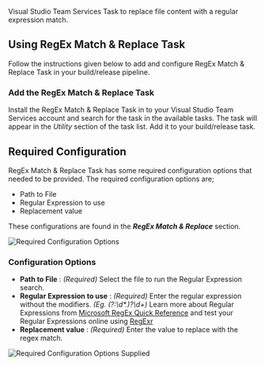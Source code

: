 Visual Studio Team Services Task to replace file content with a regular expression match.

## Using RegEx Match & Replace Task

Follow the instructions given below to add and configure RegEx Match & Replace Task in your build/release pipeline.

### Add the RegEx Match & Replace Task
Install the RegEx Match & Replace Task in to your Visual Studio Team Services account and search for the task in the available tasks. The task will appear in the _Utility_ section of the task list. Add it to your build/release task.

## Required Configuration
RegEx Match & Replace Task has some required configuration options that needed to be provided. The required configuration options are;
* Path to File
* Regular Expression to use
* Replacement value

These configurations are found in the _**RegEx Match & Replace**_ section.

![Required Configuration Options](https://raw.githubusercontent.com/kasunkv/regex-match-replace-vsts-task/master/screenshots/screenshot-1.png)

### Configuration Options
* **Path to File** : _(Required)_ Select the file to run the Regular Expression search. 
* **Regular Expression to use** : _(Required)_ Enter the regular expression without the modifiers. _(Eg. (?:\d*\.)?\d+)_ Learn more about Regular Expressions from [Microsoft RegEx Quick Reference](https://docs.microsoft.com/en-us/dotnet/standard/base-types/regular-expression-language-quick-reference) and test your Regular Expressions online using [RegExr](https://regexr.com/)
* **Replacement value** : _(Required)_ Enter the value to replace with the regex match.

![Required Configuration Options Supplied](https://raw.githubusercontent.com/kasunkv/regex-match-replace-vsts-task/master/screenshots/screenshot-2.png)